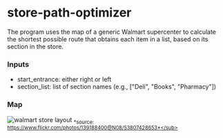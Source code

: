 # store-path-optimizer

The program uses the map of a generic Walmart supercenter to calculate the shortest possible route that obtains each item in a list, based on its section in the store.
### Inputs
* start_entrance: either right or left
* section_list: list of section names (e.g., ["Deli", "Books", "Pharmacy"])

### Map
![walmart store layout](https://github.com/user-attachments/assets/2c481088-b4fc-4c8e-9742-65836a8d3f02)
<sub>*source: https://www.flickr.com/photos/139188400@N08/53807428653*</sub>
